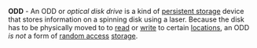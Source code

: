 **ODD** - An ODD or *optical disk drive* is a kind of [persistent storage](/docs/Resources/Definitions/Persistent%20Storage) device that stores information on a spinning disk using a laser. Because the disk has to be physically moved to to [read](docs/Resources/Definitions/Read.md) or [write](docs/Resources/Definitions/Write.md) to certain [locations](docs/Resources/Definitions/Memory%20Address.md), an ODD *is not* a form of [random access](docs/Resources/Definitions/Random%20Access.md) [storage](docs/Resources/Definitions/Memory.md).
